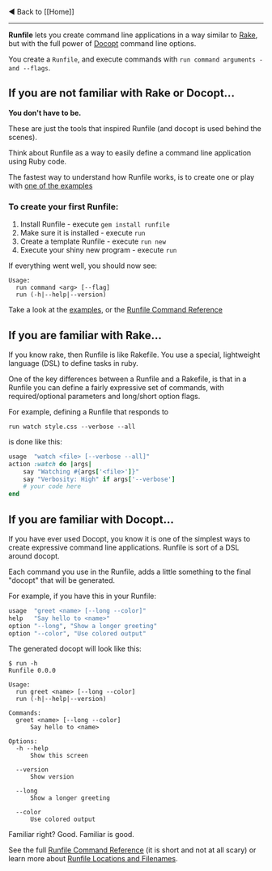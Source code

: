 ◄ Back to [[Home]]

-----

**Runfile** lets you create command line applications in a way similar 
to [Rake][rake], but with the full power of [Docopt][docopt] command 
line options.

You create a `Runfile`, and execute commands with 
`run command arguments -and --flags`.

If you are not familiar with Rake or Docopt...
----------------------------------------------------------------------

**You don't have to be.**

These are just the tools that inspired Runfile (and docopt is used 
behind the scenes).

Think about Runfile as a way to easily define a command line 
application using Ruby code.

The fastest way to understand how Runfile works, is to create one or
play with [one of the examples][eg]

### To create your first Runfile:

1. Install Runfile - execute `gem install runfile`
2. Make sure it is installed - execute `run`
3. Create a template Runfile - execute `run new`
4. Execute your shiny new program - execute `run`

If everything went well, you should now see:

```
Usage:
  run command <arg> [--flag]
  run (-h|--help|--version)
```
Take a look at the [examples][eg], or the 
[Runfile Command Reference][ref]


If you are familiar with Rake...
----------------------------------------------------------------------

If you know rake, then Runfile is like Rakefile. You use a special, 
lightweight language (DSL) to define tasks in ruby.

One of the key differences between a Runfile and a Rakefile, is that 
in a Runfile you can define a fairly expressive set of commands, with 
required/optional parameters and long/short option flags.

For example, defining a Runfile that responds to 

	run watch style.css --verbose --all

is done like this:

```ruby
usage  "watch <file> [--verbose --all]"
action :watch do |args|
	say "Watching #{args['<file>']}"
	say "Verbosity: High" if args['--verbose']
	# your code here
end
```


If you are familiar with Docopt...
----------------------------------------------------------------------

If you have ever used Docopt, you know it is one of the simplest ways
to create expressive command line applications. Runfile is sort of a 
DSL around docopt.

Each command you use in the Runfile, adds a little something to the 
final "docopt" that will be generated.

For example, if you have this in your Runfile:

```ruby
usage  "greet <name> [--long --color]"
help   "Say hello to <name>"
option "--long", "Show a longer greeting"
option "--color", "Use colored output"
```

The generated docopt will look like this:

```		
$ run -h
Runfile 0.0.0

Usage:
  run greet <name> [--long --color]
  run (-h|--help|--version)

Commands:
  greet <name> [--long --color]
      Say hello to <name>

Options:
  -h --help
      Show this screen

  --version
      Show version

  --long
      Show a longer greeting

  --color
      Use colored output
```

Familiar right? Good. Familiar is good.

See the full [Runfile Command Reference](https://github.com/DannyBen/runfile/wiki/Runfile-Command-Reference) 
(it is short and not at all scary) or learn more about [Runfile 
Locations and Filenames](https://github.com/DannyBen/runfile/wiki/Runfile-Location-and-Filename).


[eg]: https://github.com/DannyBen/runfile/tree/master/examples
[ref]: https://github.com/DannyBen/runfile/wiki/Runfile-Command-Reference
[rake]: https://github.com/ruby/rake
[docopt]: http://docopt.org/
